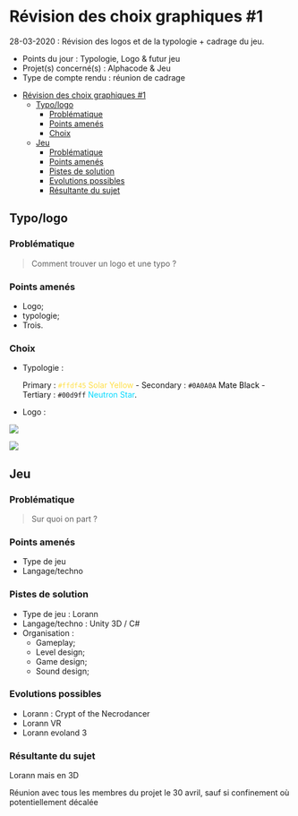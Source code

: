 # Révision des choix graphiques #1 
28-03-2020 : Révision des logos et de la typologie + cadrage du jeu.

* Points du jour        : Typologie, Logo & futur jeu
* Projet(s) concerné(s) : Alphacode & Jeu
* Type de compte rendu  : réunion de cadrage

- [Révision des choix graphiques #1](#révision-des-choix-graphiques-1)
  - [Typo/logo](#typologo)
    - [Problématique](#problématique)
    - [Points amenés](#points-amenés)
    - [Choix](#choix)
  - [Jeu](#jeu)
    - [Problématique](#problématique-1)
    - [Points amenés](#points-amenés-1)
    - [Pistes de solution](#pistes-de-solution)
    - [Evolutions possibles](#evolutions-possibles)
    - [Résultante du sujet](#résultante-du-sujet)

## Typo/logo

### Problématique 
> Comment trouver un logo et une typo ?

### Points amenés
* Logo;
* typologie;
* Trois.

### Choix
* Typologie :
  
  Primary : <span style="color:#ffdf45">`#ffdf45` Solar Yellow</span> - Secondary : `#0A0A0A` <span style="color:#0A0A0A; background:white"> Mate Black</span> - Tertiary : `#00d9ff` <span style="color:#00d9ff"> Neutron Star</span>. 

* Logo :
  
![](https://media.discordapp.net/attachments/685052414306418689/692412128635781140/pepega_black.png?raw=true&width=125&height=125)

![](https://media.discordapp.net/attachments/685052414306418689/692412130212839474/pepega_white.png?raw=true&width=125&height=125)

## Jeu

### Problématique 
> Sur quoi on part ?

### Points amenés
* Type de jeu
* Langage/techno

### Pistes de solution 
* Type de jeu : Lorann
* Langage/techno : Unity 3D / C#
* Organisation : 
  * Gameplay;
  * Level design;
  * Game design;
  * Sound design;
  
### Evolutions possibles
* Lorann : Crypt of the Necrodancer 
* Lorann VR
* Lorann evoland 3

### Résultante du sujet
Lorann mais en 3D

Réunion avec tous les membres du projet le 30 avril, sauf si confinement où potentiellement décalée